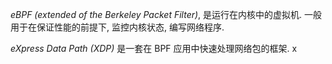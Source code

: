 *eBPF (extended of the Berkeley Packet Filter)*, 是运行在内核中的虚拟机. 一般用于在保证性能的前提下, 监控内核状态, 编写网络程序.

*eXpress Data Path (XDP)* 是一套在 BPF 应用中快速处理网络包的框架. x